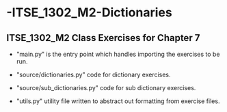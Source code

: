 # -ITSE_1302_M2-Dictionaries
## ITSE_1302_M2 Class Exercises for Chapter 7 

* "main.py" is the entry point which handles importing the exercises to be run.

* "source/dictionaries.py" code for dictionary exercises.

* "source/sub_dictionaries.py" code for sub dictionary exercises.

* "utils.py" utility file written to abstract out formatting from exercise files.

